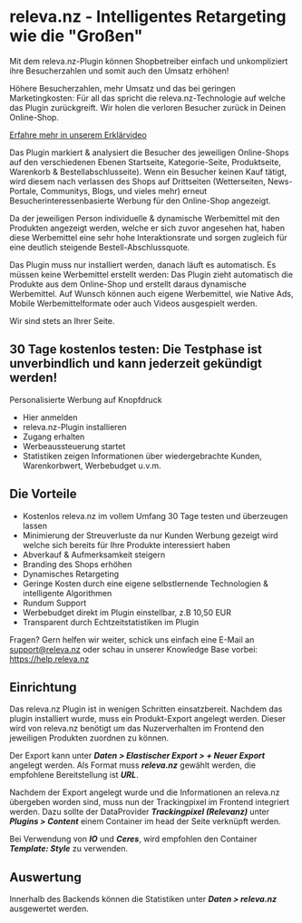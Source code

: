 # releva.nz - Intelligentes Retargeting wie die "Großen"

Mit dem releva.nz-Plugin können Shopbetreiber einfach und unkompliziert ihre Besucherzahlen und somit auch den Umsatz erhöhen!

Höhere Besucherzahlen, mehr Umsatz und das bei geringen Marketingkosten: Für all das spricht die releva.nz-Technologie auf welche das Plugin zurückgreift. Wir holen die verloren Besucher zurück in Deinen Online-Shop.

[Erfahre mehr in unserem Erklärvideo](https://releva.nz/erklaervideo)

Das Plugin markiert & analysiert die Besucher des jeweiligen Online-Shops auf den verschiedenen Ebenen Startseite, Kategorie-Seite, Produktseite, Warenkorb & Bestellabschlusseite). Wenn ein Besucher keinen Kauf tätigt, wird diesem nach verlassen des Shops auf Drittseiten (Wetterseiten, News-Portale, Communitys, Blogs, und vieles mehr) erneut Besucherinteressenbasierte Werbung für den Online-Shop angezeigt.

Da der jeweiligen Person individuelle & dynamische Werbemittel mit den Produkten angezeigt werden, welche er sich zuvor angesehen hat, haben diese Werbemittel eine sehr hohe Interaktionsrate und sorgen zugleich für eine deutlich steigende Bestell-Abschlussquote.

Das Plugin muss nur installiert werden, danach läuft es automatisch. Es müssen keine Werbemittel erstellt werden: Das Plugin zieht automatisch die Produkte aus dem Online-Shop und erstellt daraus dynamische Werbemittel. Auf Wunsch können auch eigene Werbemittel, wie Native Ads, Mobile Werbemittelformate oder auch Videos ausgespielt werden.

Wir sind stets an Ihrer Seite.

## 30 Tage kostenlos testen: Die Testphase ist unverbindlich und kann jederzeit gekündigt werden!

Personalisierte Werbung auf Knopfdruck

- Hier anmelden
- releva.nz-Plugin installieren
- Zugang erhalten
- Werbeaussteuerung startet
- Statistiken zeigen Informationen über wiedergebrachte Kunden, Warenkorbwert, Werbebudget u.v.m.

## Die Vorteile

- Kostenlos releva.nz im vollem Umfang 30 Tage testen und überzeugen lassen
- Minimierung der Streuverluste da nur Kunden Werbung gezeigt wird welche sich bereits für Ihre Produkte interessiert haben
- Abverkauf & Aufmerksamkeit steigern
- Branding des Shops erhöhen
- Dynamisches Retargeting
- Geringe Kosten durch eine eigene selbstlernende Technologien & intelligente Algorithmen
- Rundum Support
- Werbebudget direkt im Plugin einstellbar, z.B 10,50 EUR
- Transparent durch Echtzeitstatistiken im Plugin

Fragen? Gern helfen wir weiter, schick uns einfach eine E-Mail an support@releva.nz oder schau in unserer Knowledge Base vorbei: https://help.releva.nz

## Einrichtung
Das releva.nz Plugin ist in wenigen Schritten einsatzbereit. Nachdem das plugin installiert wurde, muss ein Produkt-Export angelegt werden. Dieser wird von releva.nz benötigt um das Nuzerverhalten im Frontend den jeweiligen Produkten zuordnen zu können.

Der Export kann unter ***Daten > Elastischer Export > + Neuer Export*** angelegt werden. Als Format muss ***releva.nz*** gewählt werden, die empfohlene Bereitstellung ist ***URL***.

Nachdem der Export angelegt wurde und die Informationen an releva.nz übergeben worden sind, muss nun der Trackingpixel im Frontend integriert werden.
Dazu sollte der DataProvider ***Trackingpixel (Relevanz)*** unter ***Plugins > Content*** einem Container im head der Seite verknüpft werden.

Bei Verwendung von ***IO*** und ***Ceres***, wird empfohlen den Container ***Template: Style***  zu verwenden.

## Auswertung
Innerhalb des Backends können die Statistiken unter ***Daten > releva.nz*** ausgewertet werden.